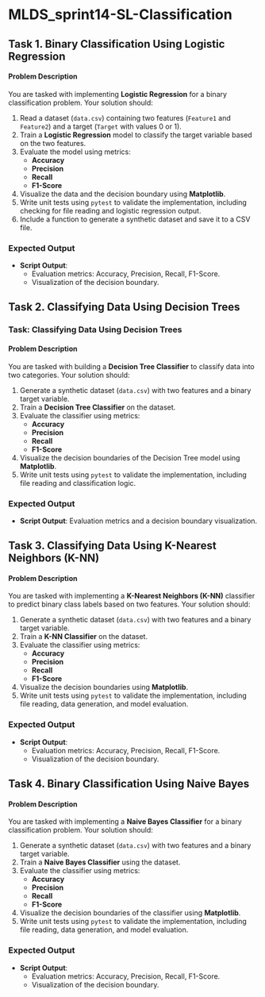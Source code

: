 # MLDS_sprint14-SL-Classification

## Task 1. Binary Classification Using Logistic Regression

#### **Problem Description**
You are tasked with implementing **Logistic Regression** for a binary classification problem. Your solution should:
1. Read a dataset (`data.csv`) containing two features (`Feature1` and `Feature2`) and a target (`Target` with values 0 or 1).  
2. Train a **Logistic Regression** model to classify the target variable based on the two features.
3. Evaluate the model using metrics:
   - **Accuracy**
   - **Precision**
   - **Recall**
   - **F1-Score**
4. Visualize the data and the decision boundary using **Matplotlib**.
5. Write unit tests using `pytest` to validate the implementation, including checking for file reading and logistic regression output.
6. Include a function to generate a synthetic dataset and save it to a CSV file.


### Expected Output

- **Script Output**:
  - Evaluation metrics: Accuracy, Precision, Recall, F1-Score.
  - Visualization of the decision boundary.


## Task 2. Classifying Data Using Decision Trees

### Task: Classifying Data Using Decision Trees

#### **Problem Description**
You are tasked with building a **Decision Tree Classifier** to classify data into two categories. Your solution should:
1. Generate a synthetic dataset (`data.csv`) with two features and a binary target variable.
2. Train a **Decision Tree Classifier** on the dataset.
3. Evaluate the classifier using metrics:
   - **Accuracy**
   - **Precision**
   - **Recall**
   - **F1-Score**
4. Visualize the decision boundaries of the Decision Tree model using **Matplotlib**.
5. Write unit tests using `pytest` to validate the implementation, including file reading and classification logic.


### Expected Output

- **Script Output**: Evaluation metrics and a decision boundary visualization.


## Task 3. Classifying Data Using K-Nearest Neighbors (K-NN)

#### **Problem Description**
You are tasked with implementing a **K-Nearest Neighbors (K-NN)** classifier to predict binary class labels based on two features. Your solution should:
1. Generate a synthetic dataset (`data.csv`) with two features and a binary target variable.
2. Train a **K-NN Classifier** on the dataset.
3. Evaluate the classifier using metrics:
   - **Accuracy**
   - **Precision**
   - **Recall**
   - **F1-Score**
4. Visualize the decision boundaries using **Matplotlib**.
5. Write unit tests using `pytest` to validate the implementation, including file reading, data generation, and model evaluation.


### Expected Output

- **Script Output**:
  - Evaluation metrics: Accuracy, Precision, Recall, F1-Score.
  - Visualization of the decision boundary.

## Task 4. Binary Classification Using Naive Bayes

#### **Problem Description**
You are tasked with implementing a **Naive Bayes Classifier** for a binary classification problem. Your solution should:
1. Generate a synthetic dataset (`data.csv`) with two features and a binary target variable.
2. Train a **Naive Bayes Classifier** using the dataset.
3. Evaluate the classifier using metrics:
   - **Accuracy**
   - **Precision**
   - **Recall**
   - **F1-Score**
4. Visualize the decision boundaries of the classifier using **Matplotlib**.
5. Write unit tests using `pytest` to validate the implementation, including file reading, data generation, and model evaluation.


### Expected Output

- **Script Output**:
  - Evaluation metrics: Accuracy, Precision, Recall, F1-Score.
  - Visualization of the decision boundary.

